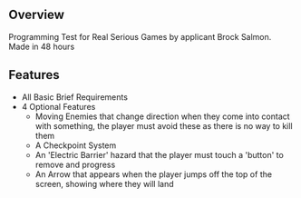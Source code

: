 ## Overview
Programming Test for Real Serious Games by applicant Brock Salmon. Made in 48 hours

## Features
- All Basic Brief Requirements
- 4 Optional Features
	- Moving Enemies that change direction when they come into contact with something, the player must avoid these as there is no way to kill them
	- A Checkpoint System
	- An 'Electric Barrier' hazard that the player must touch a 'button' to remove and progress
	- An Arrow that appears when the player jumps off the top of the screen, showing where they will land
